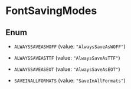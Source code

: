 
# FontSavingModes

## Enum


* `ALWAYSSAVEASWOFF` (value: `"AlwaysSaveAsWOFF"`)

* `ALWAYSSAVEASTTF` (value: `"AlwaysSaveAsTTF"`)

* `ALWAYSSAVEASEOT` (value: `"AlwaysSaveAsEOT"`)

* `SAVEINALLFORMATS` (value: `"SaveInAllFormats"`)




